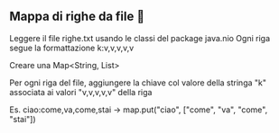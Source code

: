 ## Mappa di righe da file 🛴

Leggere il file righe.txt usando le classi del package java.nio
Ogni riga segue la formattazione k:v,v,v,v,v

Creare una Map<String, List<String>>

Per ogni riga del file, aggiungere la chiave col valore della stringa "k" associata ai valori "v,v,v,v,v" della riga

Es.
ciao:come,va,come,stai  ->  map.put("ciao", ["come", "va", "come", "stai"])